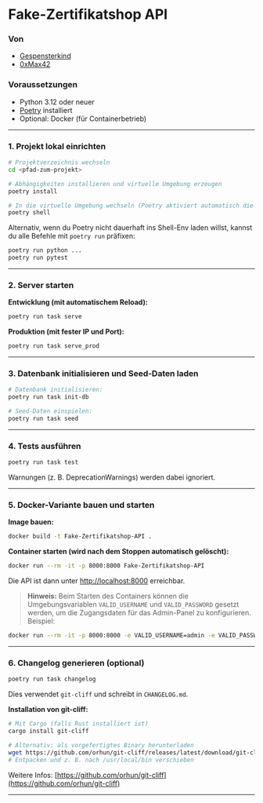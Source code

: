 # Fake-Zertifikatshop API

### Von
- [Gespensterkind](https://github.com/gespensterkind)
- [0xMax42](https://github.com/0xMax42)

### Voraussetzungen

* Python 3.12 oder neuer
* [Poetry](https://python-poetry.org/docs/#installation) installiert
* Optional: Docker (für Containerbetrieb)

---

### 1. Projekt lokal einrichten

```bash
# Projektverzeichnis wechseln
cd <pfad-zum-projekt>

# Abhängigkeiten installieren und virtuelle Umgebung erzeugen
poetry install

# In die virtuelle Umgebung wechseln (Poetry aktiviert automatisch die venv beim Ausführen von Befehlen)
poetry shell
```

Alternativ, wenn du Poetry nicht dauerhaft ins Shell-Env laden willst, kannst du alle Befehle mit `poetry run` präfixen:

```bash
poetry run python ...
poetry run pytest
```

---

### 2. Server starten

**Entwicklung (mit automatischem Reload):**

```bash
poetry run task serve
```

**Produktion (mit fester IP und Port):**

```bash
poetry run task serve_prod
```

---

### 3. Datenbank initialisieren und Seed-Daten laden

```bash
# Datenbank initialisieren:
poetry run task init-db

# Seed-Daten einspielen:
poetry run task seed
```

---

### 4. Tests ausführen

```bash
poetry run task test
```

Warnungen (z. B. DeprecationWarnings) werden dabei ignoriert.

---

### 5. Docker-Variante bauen und starten

**Image bauen:**

```bash
docker build -t Fake-Zertifikatshop-API .
```

**Container starten (wird nach dem Stoppen automatisch gelöscht):**

```bash
docker run --rm -it -p 8000:8000 Fake-Zertifikatshop-API
```

Die API ist dann unter [http://localhost:8000](http://localhost:8000) erreichbar.

> **Hinweis:** Beim Starten des Containers können die Umgebungsvariablen `VALID_USERNAME` und `VALID_PASSWORD` gesetzt werden, um die Zugangsdaten für das Admin-Panel zu konfigurieren. Beispiel:

```bash
docker run --rm -it -p 8000:8000 -e VALID_USERNAME=admin -e VALID_PASSWORD=secret Fake-Zertifikatshop-API
```

---

### 6. Changelog generieren (optional)

```bash
poetry run task changelog
```

Dies verwendet `git-cliff` und schreibt in `CHANGELOG.md`.

**Installation von git-cliff:**

```bash
# Mit Cargo (falls Rust installiert ist)
cargo install git-cliff

# Alternativ: als vorgefertigtes Binary herunterladen
wget https://github.com/orhun/git-cliff/releases/latest/download/git-cliff-x86_64-unknown-linux-gnu.tar.gz
# Entpacken und z. B. nach /usr/local/bin verschieben
```

Weitere Infos: [https://github.com/orhun/git-cliff](https://github.com/orhun/git-cliff)

---
